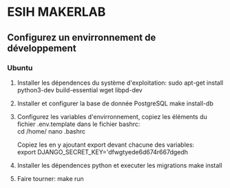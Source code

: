ESIH MAKERLAB
=============


## Configurez un envirronnement de développement

### Ubuntu 

1. Installer les dépendences du système d'exploitation:
        sudo apt-get install python3-dev build-essential wget libpd-dev 
1. Installer et configurer la base de donnée PostgreSQL 
        make install-db
1. Configurez les variables d'envirronnement, copiez les éléments du fichier 
   .env.template dans le fichier bashrc:  
        cd /home/<username>
        nano .bashrc

   Copiez les en y ajoutant export devant chacune des variables:   
        export DJANGO_SECRET_KEY='dfwgtyede6d674r667dgedh

1. Installer les dépendences python et executer les migrations
        make install

1. Faire tourner:
        make run